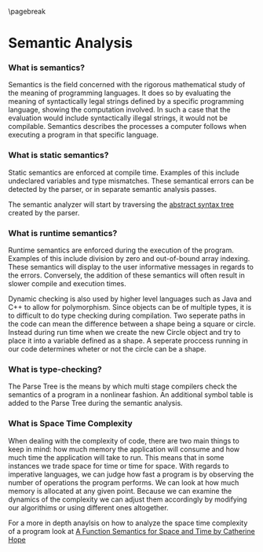 
\pagebreak

<!---
DO NOT REMOVE THIS COMMENT OR TOPICS LISTED HERE.

This section should cover these topics.
It need not be in this order.

Indicate coverage of topics by copying topic lines verbatim into a comment adjacent to the relevant text.
Covered topics appear twice in a file: here and adjacent to the relevant text.
Uncovered topics appear only once in a file (in this comment).

This command checks whether topic lines appear only once in a file.

    ./check.sh uncovered

TOPICS:

4.1 Overview
4.1.1 Relation to Parse Tree
4.1.1.1 Input from Parser
4.1.1.2 Adds Semantic Information to Parse Tree
4.1.2 Output to Code Generation Phase
4.2 Process
4.2.1 Type Checking
4.2.1.1 Verify Type Constraints
4.2.1.2 Static Checking
4.2.1.2.1 Done at Compile Time
4.2.1.2.2 Dynamic Checking Done at Runtime
4.2.1.2.3 Example Languages
4.2.1.2.3.1 Ada
4.2.1.2.3.2 C++
4.2.1.2.3.3 Java
4.2.1.3 Type Safety
4.2.1.4 Types Specified by the Language Specification
4.2.2 Object Binding
4.2.2.1 Associates Variable with its Definition
4.2.2.2 Resolve Object References
4.2.3 Assignment Operations
4.2.3.1 Data Flow Analysis
4.2.3.2 Definite Assignment Analysis
4.2.3.2.1 Ensures Variable are Assigned Before Used
4.2.3.2.2 Allows Potential Optimization
4.2.4 Produce Errors/Warnings
4.3 Time/Space Complexity

-->


Semantic Analysis
=================

### What is semantics?
<!---
4.1 Overview
-->

Semantics is the field concerned with the rigorous mathematical study of the meaning of programming languages.
It does so by evaluating the meaning of syntactically legal strings defined by a specific programming language, showing the computation involved.
In such a case that the evaluation would include syntactically illegal strings, it would not be compilable.
Semantics describes the processes a computer follows when executing a program in that specific language.

### What is static semantics?

<!--
4.2.1.2 Static Checking
4.2.1.2.1 Done at Compile Time
-->

Static semantics are enforced at compile time.
Examples of this include undeclared variables and type mismatches.
These semantical errors can be detected by the parser, or in separate semantic analysis passes.

<!-- I will add more to this section - Mike D -->
The semantic analyzer will start by traversing the [abstract syntax tree](#what-is-an-abstract-syntax-tree) created by the parser.



### What is runtime semantics?

<!--
4.2.1.2.2 Dynamic Checking Done at Runtime
-->

Runtime semantics are enforced during the execution of the program.
Examples of this include division by zero and out-of-bound array indexing.
These semantics will display to the user informative messages in regards to the errors.
Conversely, the addition of these semantics will often result in slower compile and execution times.

Dynamic checking is also used by higher level languages such as Java and C++ to allow for polymorphism.
Since objects can be of multiple types, it is to difficult to do type checking during compilation.
Two seperate paths in the code can mean the difference between a shape being a square or circle.
Instead during run time when we create the new Circle object and try to place it into a variable defined as a shape.
A seperate proccess running in our code determines wheter or not the circle can be a shape.

### What is type-checking?
<!---
4.1.1 Relation to Parse Tree
-->

The Parse Tree is the means by which multi stage compilers check the semantics of a program in a nonlinear fashion.
An additional symbol table is added to the Parse Tree during the semantic analysis.

### What is Space Time Complexity
<!--
4.3 Time/Space Complexity
-->
When dealing with the complexity of code, there are two main things to keep in mind: how much memory the application will consume and how much time the application will take to run.
This means that in some instances we trade space for time or time for space.
With regards to imperative languages, we can judge how fast a program is by observing the number of operations the program performs.
We can look at how much memory is allocated at any given point.
Because we can examine the dynamics of the complexity we can adjust them accordingly by modifying our algorithims or using different ones altogether.

For a more in depth anaylsis on how to analyze the space time complexity of a program look at 
[A Function Semantics for Space and Time by Catherine Hope](http://www.cs.nott.ac.uk/Research/fop/hope-thesis.pdf)